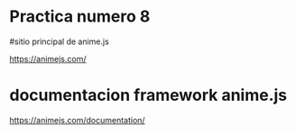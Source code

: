 # Practica numero 8

#sitio principal de anime.js 

https://animejs.com/

# documentacion framework anime.js

https://animejs.com/documentation/

